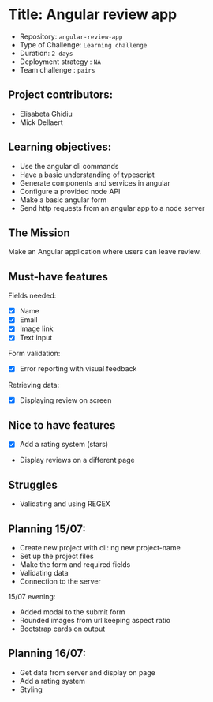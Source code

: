 # Title: Angular review app

- Repository: `angular-review-app`
- Type of Challenge: `Learning challenge`
- Duration: `2 days`
- Deployment strategy : `NA`
- Team challenge : `pairs`

## Project contributors:
- Elisabeta Ghidiu
- Mick Dellaert

## Learning objectives:
- Use the angular cli commands
- Have a basic understanding of typescript
- Generate components and services in angular
- Configure a provided node API
- Make a basic angular form
- Send http requests from an angular app to a node server

## The Mission
Make an Angular application where users can leave review.

## Must-have features
Fields needed:
- [x] Name 
- [x] Email
- [x] Image link
- [x] Text input

Form validation:
- [x] Error reporting with visual feedback

Retrieving data:
- [x] Displaying review on screen

## Nice to have features
- [x] Add a rating system (stars)
- Display reviews on a different page

## Struggles
- Validating and using REGEX 

## Planning 15/07:
- Create new project with cli: ng new project-name
- Set up the project files
- Make the form and required fields
- Validating data
- Connection to the server

15/07 evening:
- Added modal to the submit form
- Rounded images from url keeping aspect ratio
- Bootstrap cards on output

## Planning 16/07:
- Get data from server and display on page
- Add a rating system
- Styling














